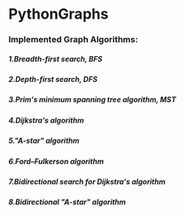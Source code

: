 # PythonGraphs
### Implemented Graph Algorithms:

##### 1.Breadth-first search, BFS
##### 2.Depth-first search, DFS
##### 3.Prim's minimum spanning tree algorithm, MST
##### 4.Dijkstra's algorithm
##### 5."A-star" algorithm
##### 6.Ford–Fulkerson algorithm
##### 7.Bidirectional search for Dijkstra's algorithm
##### 8.Bidirectional "A-star" algorithm
